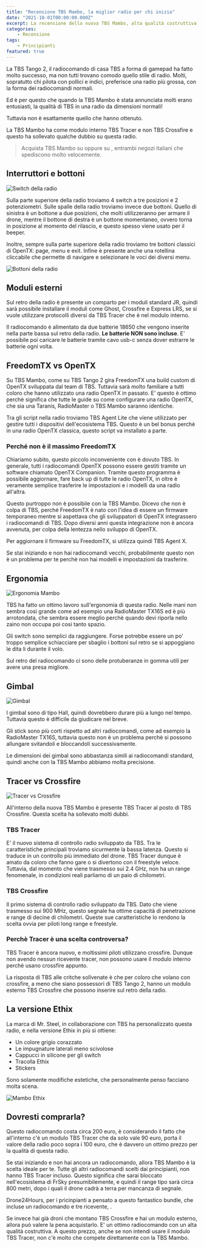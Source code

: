 ```yaml
---
title: "Recensione TBS Mambo, la miglior radio per chi inizia"
date: "2021-10-01T00:00:00.000Z"
excerpt: La recensione della nuova TBS Mambo, alta qualità costruttiva e prezzo molto competitivo. La nuova miglior radio per principianti.
categories:
    - Recensione
tags: 
    - Principianti
featured: true
---
```




La TBS Tango 2, il radiocomando di casa TBS a forma di gamepad ha fatto molto successo, ma non tutti trovano comodo quello stile di radio. Molti, sopratutto chi pilota con pollici e indici, preferisce una radio più grossa, con la forma dei radiocomandi normali.

Ed è per questo che quando la TBS Mambo è stata annunciata molti erano entusiasti, la qualità di TBS in una radio da dimensioni normali!

Tuttavia non è esattamente quello che hanno ottenuto. 

La TBS Mambo ha come modulo interno TBS Tracer e non TBS Crossfire e questo ha sollevato qualche dubbio su questa radio.

> Acquista TBS Mambo su <AffiliateLink href="https://drone24hours.com/product/ethix-mambo-controller-per-drone-radio-fpv-rc/?D24H=lucapalonca" label="drone24hours.com"/> oppure su <AffiliateLink href="https://www.rhobbyfpv.it/prodotto/ethix-mambo-tbs-tracer-radiocomando-2-4ghz/?ref=iamlucafpv" label="rhobbyfpv.it"/>, entrambi negozi italiani che spediscono molto velocemente.

## Interruttori e bottoni

![Switch della radio](/assets/recensione-tbs-mambo/mambo_switch.jpeg)

Sulla parte superiore della radio troviamo 4 switch a tre posizioni e 2 potenziometri. Sulle spalle della radio troviamo invece due bottoni. Quello di sinistra è un bottone a due posizioni, che molti utilizzeranno per armare il drone, mentre il bottone di destra è un bottone momentaneo, ovvero torna in posizione al momento del rilascio, e questo spesso viene usato per il beeper.

Inoltre, sempre sulla parte superiore della radio troviamo tre bottoni classici di OpenTX: page, menu e exit. Infine è presente anche una rotellina cliccabile che permette di navigare e selezionare le voci dei diversi menu.

![Bottoni della radio](/assets/recensione-tbs-mambo/mambo_bottoni.jpeg)

## Moduli esterni

Sul retro della radio è presente un comparto per i moduli standard JR, quindi sarà possibile installare il moduli come Ghost, Crossfire e Express LRS, se si vuole utilizzare protocolli diversi da TBS Tracer che è nel modulo interno.

Il radiocomando è alimentato da due batterie 18650 che vengono inserite nella parte bassa sul retro della radio. **Le batterie NON sono incluse**. E' possibile poi caricare le batterie tramite cavo usb-c senza dover estrarre le batterie ogni volta.


## FreedomTX vs OpenTX

Su TBS Mambo, come su TBS Tango 2 gira FreedomTX una build custom di OpenTX sviluppata dal team di TBS. Tuttavia sarà molto familiare a tutti coloro che hanno utilizzato una radio OpenTX in passato. E' questo è ottimo perchè significa che tutte le guide su come configurare una radio OpenTX, che sia una Taranis, RadioMaster o TBS Mambo saranno identiche.

Tra gli script nella radio troviamo TBS Agent Lite che viene utilizzato per gestire tutti i dispositivi dell'ecosistema TBS. Questo è un bel bonus perchè in una radio OpenTX classica, questo script va installato a parte.

### Perché non è il massimo FreedomTX

Chiariamo subito, questo piccolo inconveniente con è dovuto TBS. In generale, tutti i radiocomandi OpenTX possono essere gestiti tramite un software chiamato OpenTX Companion. Tramite questo programma è possibile aggiornare, fare back up di tutte le radio OpenTX, in oltre è veramente semplice trasferire le impostazioni e i modelli da una radio all'altra.

Questo purtroppo non è possibile con la TBS Mambo. Dicevo che non è colpa di TBS, perché FreedomTX è nato con l'idea di essere un firmware temporaneo mentre si aspettava che gli sviluppatori di OpenTX integrassero i radiocomandi di TBS. Dopo diversi anni questa integrazione non è ancora avvenuta, per colpa della lentezza nello sviluppo di OpenTX.

Per aggiornare il firmware su FreedomTX, si utilizza quindi TBS Agent X.

Se stai iniziando e non hai radiocomandi vecchi, probabilmente questo non è un problema per te perchè non hai modelli e impostazioni da trasferire.

## Ergonomia

![Ergonomia Mambo](/assets/recensione-tbs-mambo/mambo_grip.jpeg)

TBS ha fatto un ottimo lavoro sull'ergonomia di questa radio. Nelle mani non sembra così grande come ad esempio una RadioMaster TX16S ed è più arrotondata, che sembra essere meglio perchè quando devi riporla nello zaino non occupa poi cosi tanto spazio. 

Gli switch sono semplici da raggiungere. Forse potrebbe essere un po' troppo semplice schiacciare per sbaglio i bottoni sul retro se si appoggiano le dita li durante il volo. 

Sul retro del radiocomando ci sono delle protuberanze in gomma utili per avere una presa migliore.

## Gimbal

![Gimbal](/assets/recensione-tbs-mambo/mambo_gimbal.jpeg)

I gimbal sono di tipo Hall, quindi dovrebbero durare più a lungo nel tempo. Tuttavia questo è difficile da giudicare nel breve. 

Gli stick sono più corti rispetto ad altri radiocomandi, come ad esempio la RadioMaster TX16S, tuttavia questo non è un problema perchè si possono allungare svitandoli e bloccandoli successivamente.

Le dimensioni dei gimbal sono abbastanza simili ai radiocomandi standard, quindi anche con la TBS Mambo abbiamo molta precisione.

## Tracer vs Crossfire

![Tracer vs Crossfire](/assets/recensione-tbs-mambo/crossfire-vs-tracer.jpeg)

All'interno della nuova TBS Mambo è presente TBS Tracer al posto di TBS Crossfire. Questa scelta ha sollevato molti dubbi.

### TBS Tracer
E' il nuovo sistema di controllo radio sviluppato da TBS. Tra le caratteristiche principali troviamo sicurmente la bassa latenza. Questo si traduce in un controllo più immediato del drone. TBS Tracer dunque è amato da coloro che fanno gare o si divertono con il freestyle veloce. Tuttavia, dal momento che viene trasmesso sui 2.4 GHz, non ha un range fenomenale, in condizioni reali parliamo di un paio di chilometri.

### TBS Crossfire
Il primo sistema di controllo radio sviluppato da TBS. Dato che viene trasmesso sui 900 MHz, questo segnale ha ottime capacità di penetrazione e range di decine di chilometri. Queste sue caratteristiche lo rendono la scelta ovvia per piloti long range e freestyle.

### Perchè Tracer è una scelta controversa?
TBS Tracer è ancora nuovo, e moltissimi piloti utilizzano crossfire. Dunque non avendo nessun ricevente tracer, non possono usare il modulo interno perchè usano crossfire appunto.

La risposta di TBS alle critche sollvenate è che per coloro che volano con crossfire, a meno che siano possessori di TBS Tango 2, hanno un modulo esterno TBS Crossfire che possono inserire sul retro della radio.

## La versione Ethix

La marca di Mr. Steel, in collaborazione con TBS ha personalizzato questa radio, e nella versione Ethix in più si ottiene: 

- Un colore grigio corazzato
- Le impugnature laterali meno scivolose
- Cappucci in silicone per gli switch
- Tracolla Ethix
- Stickers

Sono solamente modifiche estetiche, che personalmente penso facciano molta scena.

![Mambo Ethix](/assets/recensione-tbs-mambo/mambo_ethix.jpeg)


## Dovresti comprarla?

Questo radiocomando costa circa 200 euro, è considerando il fatto che all'interno c'è un modulo TBS Tracer che da solo vale 90 euro, porta il valore della radio poco sopra i 100 euro, che è davvero un ottimo prezzo per la qualità di questa radio.

Se stai iniziando e non hai ancora un radiocomando, allora TBS Mambo è la scelta ideale per te. Tutte gli altri radiocomandi scelti dai principianti, non hanno TBS Tracer incluso. Questo significa che sarai bloccato nell'ecosistema di FrSky presumibilemente, e quindi il range tipo sarà circa 800 metri, dopo i quali il drone cadrà a terra per mancanza di segnale.

Drone24Hours, per i pricinpianti a pensato a questo fantastico bundle, che incluse un radiocomando e tre ricevente, <AffiliateLink href="https://www.drone24hours.com/product/ethix-mambo-starter-set/?D24H=lucapalonca" label="puoi comprarlo qua"/>.

Se invece hai già droni che montano TBS Crossfire e hai un modulo esterno, allora può valere la pena acquistarlo. E' un ottimo radiocomando con un alta qualità costruttiva. A questo prezzo, anche se non intendi usare il modulo TBS Tracer, non c'è molto che compete direttamente con la TBS Mambo.

